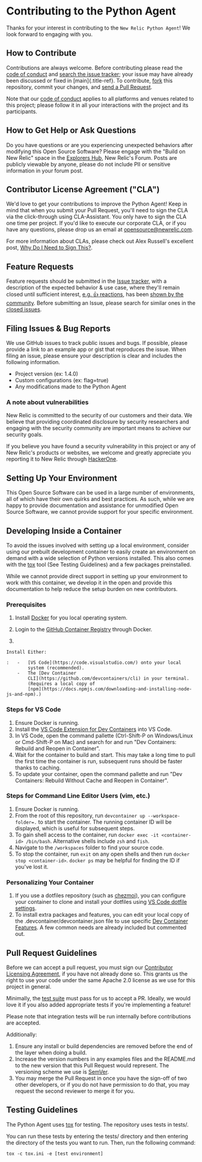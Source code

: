 # Contributing to the Python Agent

Thanks for your interest in contributing to the
`New Relic Python Agent`! We look forward to engaging with you.

## How to Contribute

Contributions are always welcome. Before contributing please read the
[code of
conduct](https://github.com/newrelic/.github/blob/main/CODE_OF_CONDUCT.md)
and [search the issue tracker](https://github.com/newrelic/newrelic-python-agent/issues); your issue may have
already been discussed or fixed in [main]{.title-ref}. To contribute,
[fork](https://help.github.com/articles/fork-a-repo/) this repository,
commit your changes, and [send a Pull
Request](https://help.github.com/articles/using-pull-requests/).

Note that our [code of
conduct](https://github.com/newrelic/.github/blob/main/CODE_OF_CONDUCT.md)
applies to all platforms and venues related to this project; please
follow it in all your interactions with the project and its
participants.

## How to Get Help or Ask Questions

Do you have questions or are you experiencing unexpected behaviors after
modifying this Open Source Software? Please engage with the "Build on
New Relic" space in the [Explorers
Hub](https://discuss.newrelic.com/c/build-on-new-relic/Open-Source-Agents-SDKs),
New Relic\'s Forum. Posts are publicly viewable by anyone, please do not
include PII or sensitive information in your forum post.

## Contributor License Agreement ("CLA")

We\'d love to get your contributions to improve the Python Agent! Keep
in mind that when you submit your Pull Request, you\'ll need to sign the
CLA via the click-through using CLA-Assistant. You only have to sign the
CLA one time per project. If you\'d like to execute our corporate CLA,
or if you have any questions, please drop us an email at
<opensource@newrelic.com>.

For more information about CLAs, please check out Alex Russell\'s
excellent post, [Why Do I Need to Sign
This?](https://infrequently.org/2008/06/why-do-i-need-to-sign-this/).

## Feature Requests

Feature requests should be submitted in the [Issue
tracker](https://github.com/newrelic/newrelic-python-agent/issues), with a description of the expected behavior &
use case, where they\'ll remain closed until sufficient interest, [e.g.
:+1:
reactions](https://help.github.com/articles/about-discussions-in-issues-and-pull-requests/),
has been [shown by the
community](https://github.com/newrelic/newrelic-python-agent/issues?q=label%3A%22votes+needed%22+sort%3Areactions-%2B1-desc).
Before submitting an Issue, please search for similar ones in the
[closed
issues](https://github.com/newrelic/newrelic-python-agent/issues?q=is%3Aissue+is%3Aclosed+label%3Aenhancement).

## Filing Issues & Bug Reports

We use GitHub issues to track public issues and bugs. If possible,
please provide a link to an example app or gist that reproduces the
issue. When filing an issue, please ensure your description is clear and
includes the following information.

- Project version (ex: 1.4.0)
- Custom configurations (ex: flag=true)
- Any modifications made to the Python Agent

### A note about vulnerabilities

New Relic is committed to the security of our customers and their data.
We believe that providing coordinated disclosure by security researchers
and engaging with the security community are important means to achieve
our security goals.

If you believe you have found a security vulnerability in this project
or any of New Relic\'s products or websites, we welcome and greatly
appreciate you reporting it to New Relic through
[HackerOne](https://hackerone.com/newrelic).

## Setting Up Your Environment

This Open Source Software can be used in a large number of environments,
all of which have their own quirks and best practices. As such, while we
are happy to provide documentation and assistance for unmodified Open
Source Software, we cannot provide support for your specific
environment.

## Developing Inside a Container

To avoid the issues involved with setting up a local environment,
consider using our prebuilt development container to easily create an
environment on demand with a wide selection of Python versions
installed. This also comes with the
[tox](https://github.com/tox-dev/tox) tool (See Testing Guidelines) and
a few packages preinstalled.

While we cannot provide direct support in setting up your environment to
work with this container, we develop it in the open and provide this
documentation to help reduce the setup burden on new contributors.

### Prerequisites

1. Install [Docker](https://www.docker.com/) for you local operating
    system.

2. Login to the [GitHub Container
    Registry](https://docs.github.com/en/packages/working-with-a-github-packages-registry/working-with-the-container-registry#authenticating-with-a-personal-access-token-classic)
    through Docker.

3.  

    Install Either:

    :   -   [VS Code](https://code.visualstudio.com/) onto your local
            system (recommended).
        -   The [Dev Container
            CLI](https://github.com/devcontainers/cli) in your terminal.
            (Requires a local copy of
            [npm](https://docs.npmjs.com/downloading-and-installing-node-js-and-npm).)

### Steps for VS Code

1. Ensure Docker is running.
2. Install the [VS Code Extension for Dev
    Containers](https://marketplace.visualstudio.com/items?itemName=ms-vscode-remote.remote-containers)
    into VS Code.
3. In VS Code, open the command pallette (Ctrl-Shift-P on Windows/Linux
    or Cmd-Shift-P on Mac) and search for and run \"Dev Containers:
    Rebuild and Reopen in Container\".
4. Wait for the container to build and start. This may take a long time
    to pull the first time the container is run, subsequent runs should
    be faster thanks to caching.
5. To update your container, open the command pallette and run \"Dev
    Containers: Rebuild Without Cache and Reopen in Container\".

### Steps for Command Line Editor Users (vim, etc.)

1. Ensure Docker is running.
2. From the root of this repository, run
    `devcontainer up --workspace-folder=.` to start the container. The
    running container ID will be displayed, which is useful for
    subsequent steps.
3. To gain shell access to the container, run
    `docker exec -it <container-id> /bin/bash`. Alternative shells
    include `zsh` and `fish`.
4. Navigate to the `/workspaces` folder to find your source code.
5. To stop the container, run `exit` on any open shells and then run
    `docker stop <container-id>`. `docker ps` may be helpful for finding
    the ID if you\'ve lost it.

### Personalizing Your Container

1. If you use a dotfiles repository (such as
    [chezmoi](https://www.chezmoi.io/)), you can configure your
    container to clone and install your dotfiles using [VS Code dotfile
    settings](https://code.visualstudio.com/docs/devcontainers/containers#_personalizing-with-dotfile-repositories).
2. To install extra packages and features, you can edit your local copy
    of the .devcontainer/devcontainer.json file to use specific [Dev
    Container Features](https://containers.dev/features). A few common
    needs are already included but commented out.

## Pull Request Guidelines

Before we can accept a pull request, you must sign our [Contributor
Licensing Agreement](#contributor-license-agreement-cla), if you have
not already done so. This grants us the right to use your code under the
same Apache 2.0 license as we use for this project in general.

Minimally, the [test suite](#testing-guidelines) must pass for us to
accept a PR. Ideally, we would love it if you also added appropriate
tests if you\'re implementing a feature!

Please note that integration tests will be run internally before
contributions are accepted.

Additionally:

1. Ensure any install or build dependencies are removed before the end
    of the layer when doing a build.
2. Increase the version numbers in any examples files and the README.md
    to the new version that this Pull Request would represent. The
    versioning scheme we use is [SemVer](http://semver.org/).
3. You may merge the Pull Request in once you have the sign-off of two
    other developers, or if you do not have permission to do that, you
    may request the second reviewer to merge it for you.

## Testing Guidelines

The Python Agent uses [tox](https://github.com/tox-dev/tox) for testing.
The repository uses tests in tests/.

You can run these tests by entering the tests/ directory and then
entering the directory of the tests you want to run. Then, run the
following command:

`tox -c tox.ini -e [test environment]`
